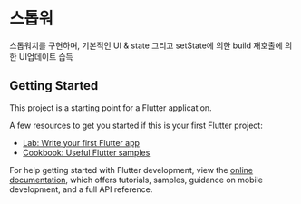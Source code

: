 # 스톱워

스톱워치를 구현하며, 기본적인 UI & state 그리고 setState에 의한 build 재호출에 의한 UI업데이트 습득

## Getting Started

This project is a starting point for a Flutter application.

A few resources to get you started if this is your first Flutter project:

- [Lab: Write your first Flutter app](https://docs.flutter.dev/get-started/codelab)
- [Cookbook: Useful Flutter samples](https://docs.flutter.dev/cookbook)

For help getting started with Flutter development, view the
[online documentation](https://docs.flutter.dev/), which offers tutorials,
samples, guidance on mobile development, and a full API reference.
